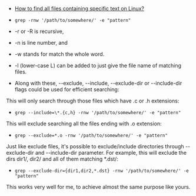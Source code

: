 + [How to find all files containing specific text on Linux?](http://stackoverflow.com/questions/16956810/how-to-find-all-files-containing-specific-text-on-linux)

+ `grep -rnw '/path/to/somewhere/' -e "pattern"`

+ -r or -R is recursive,
+ -n is line number, and
+ -w stands for match the whole word.
+ -l (lower-case L) can be added to just give the file name of matching files.
+ Along with these, --exclude, --include, --exclude-dir or --include-dir flags could be used for efficient searching:

This will only search through those files which have .c or .h extensions:

+ `grep --include=\*.{c,h} -rnw '/path/to/somewhere/' -e "pattern"`

This will exclude searching all the files ending with .o extension:

+ `grep --exclude=*.o -rnw '/path/to/somewhere/' -e "pattern"`

Just like exclude files, it's possible to exclude/include directories through --exclude-dir and --include-dir parameter. For example, this will exclude the dirs dir1/, dir2/ and all of them matching *.dst/:

+ `grep --exclude-dir={dir1,dir2,*.dst} -rnw '/path/to/somewhere/' -e "pattern"`

This works very well for me, to achieve almost the same purpose like yours.